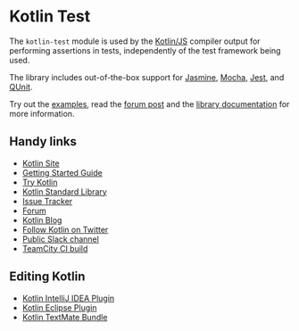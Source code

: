 # Kotlin Test

The `kotlin-test` module is used by the [Kotlin/JS](https://kotlinlang.org/docs/tutorials/javascript/kotlin-to-javascript/kotlin-to-javascript.html)
compiler output for performing assertions in tests, independently of the test framework being used. 

The library includes out-of-the-box support for [Jasmine](https://jasmine.github.io/), 
[Mocha](https://mochajs.org/), [Jest](https://facebook.github.io/jest/),
and [QUnit](https://qunitjs.com).

Try out the [examples](https://github.com/JetBrains/kotlin-examples/tree/master/gradle/js-tests),
read the [forum post](https://discuss.kotlinlang.org/t/unit-testing-in-kotlin-js/3943)
and the [library documentation](https://kotlinlang.org/api/latest/kotlin.test/kotlin.test/index.html) 
for more information.

## Handy links

 * [Kotlin Site](https://kotlinlang.org/)
 * [Getting Started Guide](https://kotlinlang.org/docs/tutorials/javascript/getting-started-idea/getting-started-with-intellij-idea.html)
 * [Try Kotlin](https://try.kotlinlang.org/)
 * [Kotlin Standard Library](https://kotlinlang.org/api/latest/jvm/stdlib/index.html)
 * [Issue Tracker](https://youtrack.jetbrains.com/issues/KT)
 * [Forum](https://discuss.kotlinlang.org/)
 * [Kotlin Blog](https://blog.jetbrains.com/kotlin/)
 * [Follow Kotlin on Twitter](https://twitter.com/kotlin)
 * [Public Slack channel](https://slack.kotlinlang.org/)
 * [TeamCity CI build](https://teamcity.jetbrains.com/project.html?tab=projectOverview&projectId=Kotlin)

## Editing Kotlin

 * [Kotlin IntelliJ IDEA Plugin](https://kotlinlang.org/docs/tutorials/getting-started.html)
 * [Kotlin Eclipse Plugin](https://kotlinlang.org/docs/tutorials/getting-started-eclipse.html)
 * [Kotlin TextMate Bundle](https://github.com/vkostyukov/kotlin-sublime-package)
